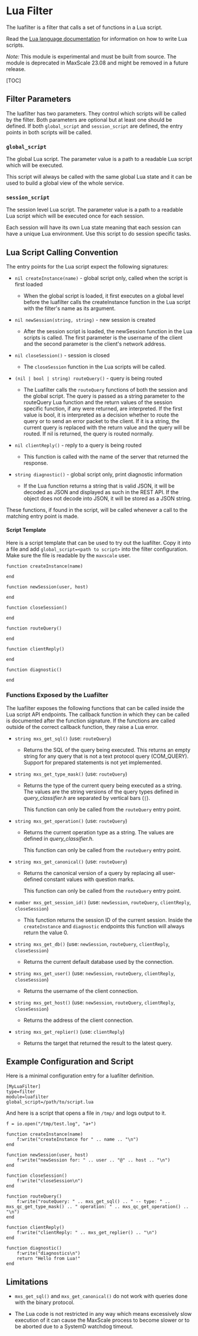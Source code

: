 # Lua Filter

The luafilter is a filter that calls a set of functions in a Lua script.

Read the [Lua language documentation](https://www.lua.org/docs.html) for
information on how to write Lua scripts.

*Note:* This module is experimental and must be built from source. The
 module is deprecated in MaxScale 23.08 and might be removed in a future
 release.

[TOC]

## Filter Parameters

The luafilter has two parameters. They control which scripts will be called by
the filter. Both parameters are optional but at least one should be defined. If
both `global_script` and `session_script` are defined, the entry points in both
scripts will be called.

### `global_script`

The global Lua script. The parameter value is a path to a readable Lua script
which will be executed.

This script will always be called with the same global Lua state and it can be
used to build a global view of the whole service.

### `session_script`

The session level Lua script. The parameter value is a path to a readable Lua
script which will be executed once for each session.

Each session will have its own Lua state meaning that each session can have a
unique Lua environment. Use this script to do session specific tasks.

## Lua Script Calling Convention

The entry points for the Lua script expect the following signatures:

  - `nil createInstance(name)` - global script only, called when the script is first loaded

    - When the global script is loaded, it first executes on a global level
      before the luafilter calls the createInstance function in the Lua script
      with the filter's name as its argument.

  - `nil newSession(string, string)` - new session is created

    - After the session script is loaded, the newSession function in the Lua
      scripts is called. The first parameter is the username of the client and
      the second parameter is the client's network address.

  - `nil closeSession()` - session is closed

    - The `closeSession` function in the Lua scripts will be called.

  - `(nil | bool | string) routeQuery()` - query is being routed

    - The Luafilter calls the `routeQuery` functions of both the session and the
      global script.  The query is passed as a string parameter to the
      routeQuery Lua function and the return values of the session specific
      function, if any were returned, are interpreted. If the first value is
      bool, it is interpreted as a decision whether to route the query or to
      send an error packet to the client.  If it is a string, the current query
      is replaced with the return value and the query will be routed. If nil is
      returned, the query is routed normally.

  - `nil clientReply()` - reply to a query is being routed

    - This function is called with the name of the server that returned the response.

  - `string diagnostic()` - global script only, print diagnostic information

    - If the Lua function returns a string that is valid JSON, it will be
      decoded as JSON and displayed as such in the REST API. If the object does
      not decode into JSON, it will be stored as a JSON string.

These functions, if found in the script, will be called whenever a call to the
matching entry point is made.

#### Script Template

Here is a script template that can be used to try out the luafilter. Copy it
into a file and add `global_script=<path to script>` into the filter
configuration. Make sure the file is readable by the `maxscale` user.

```
function createInstance(name)

end

function newSession(user, host)

end

function closeSession()

end

function routeQuery()

end

function clientReply()

end

function diagnostic()

end
```

### Functions Exposed by the Luafilter

The luafilter exposes the following functions that can be called inside the Lua
script API endpoints. The callback function in which they can be called is
documented after the function signature. If the functions are called outside of
the correct callback function, they raise a Lua error.

- `string mxs_get_sql()` (use: `routeQuery`)

  - Returns the SQL of the query being executed. This returns an empty string
    for any query that is not a text protocol query (COM_QUERY). Support for
    prepared statements is not yet implemented.

- `string mxs_get_type_mask()` (use: `routeQuery`)

  - Returns the type of the current query being executed as a string. The values
    are the string versions of the query types defined in _query_classifier.h_
    are separated by vertical bars (`|`).

    This function can only be called from the `routeQuery` entry point.

- `string mxs_get_operation()` (use: `routeQuery`)

  - Returns the current operation type as a string. The values are defined in
    _query_classifier.h_.

    This function can only be called from the `routeQuery` entry point.

- `string mxs_get_canonical()` (use: `routeQuery`)

  - Returns the canonical version of a query by replacing all user-defined constant values with question marks.

    This function can only be called from the `routeQuery` entry point.

- `number mxs_get_session_id()` (use: `newSession`, `routeQuery`, `clientReply`, `closeSession`)

  - This function returns the session ID of the current session. Inside the
    `createInstance` and `diagnostic` endpoints this function will always return
    the value 0.

- `string mxs_get_db()` (use: `newSession`, `routeQuery`, `clientReply`, `closeSession`)

  - Returns the current default database used by the connection.

- `string mxs_get_user()` (use: `newSession`, `routeQuery`, `clientReply`, `closeSession`)

  - Returns the username of the client connection.

- `string mxs_get_host()` (use: `newSession`, `routeQuery`, `clientReply`, `closeSession`)

  - Returns the address of the client connection.

- `string mxs_get_replier()` (use: `clientReply`)

  - Returns the target that returned the result to the latest query.

## Example Configuration and Script

Here is a minimal configuration entry for a luafilter definition.

```
[MyLuaFilter]
type=filter
module=luafilter
global_script=/path/to/script.lua
```

And here is a script that opens a file in `/tmp/` and logs output to it.

```
f = io.open("/tmp/test.log", "a+")

function createInstance(name)
    f:write("createInstance for " .. name .. "\n")
end

function newSession(user, host)
    f:write("newSession for: " .. user .. "@" .. host .. "\n")
end

function closeSession()
    f:write("closeSession\n")
end

function routeQuery()
    f:write("routeQuery: " .. mxs_get_sql() .. " -- type: " .. mxs_qc_get_type_mask() .. " operation: " .. mxs_qc_get_operation() .. "\n")
end

function clientReply()
    f:write("clientReply: " .. mxs_get_replier() .. "\n")
end

function diagnostic()
    f:write("diagnostics\n")
    return "Hello from Lua!"
end

```

## Limitations

* `mxs_get_sql()` and `mxs_get_canonical()` do not work with queries done with
  the binary protocol.

* The Lua code is not restricted in any way which means excessively slow
  execution of it can cause the MaxScale process to become slower or to be
  aborted due to a SystemD watchdog timeout.